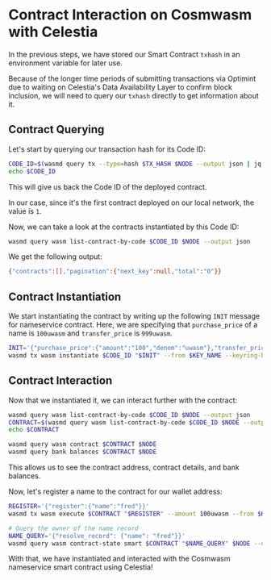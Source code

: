 # Contract Interaction on Cosmwasm with Celestia
<!-- markdownlint-disable MD013 -->

In the previous steps, we have stored our Smart Contract `txhash` in an
environment variable for later use.

Because of the longer time periods of submitting transactions via Optimint
due to waiting on Celestia's Data Availability Layer to confirm block inclusion,
we will need to query our `txhash` directly to get information about it.

## Contract Querying

Let's start by querying our transaction hash for its Code ID:

```sh
CODE_ID=$(wasmd query tx --type=hash $TX_HASH $NODE --output json | jq -r '.logs[0].events[-1].attributes[0].value')
echo $CODE_ID
```

This will give us back the Code ID of the deployed contract.

In our case, since it's the first contract deployed on our local network,
the value is `1`.

Now, we can take a look at the contracts instantiated by this Code ID:

```sh
wasmd query wasm list-contract-by-code $CODE_ID $NODE --output json
```

We get the following output:

```sh
{"contracts":[],"pagination":{"next_key":null,"total":"0"}}
```

## Contract Instantiation

We start instantiating the contract by writing up the following `INIT` message
for nameservice contract. Here, we are specifying that `purchase_price` of a name
is `100uwasm` and `transfer_price` is `999uwasm`.

```sh
INIT='{"purchase_price":{"amount":"100","denom":"uwasm"},"transfer_price":{"amount":"999","denom":"uwasm"}}'
wasmd tx wasm instantiate $CODE_ID "$INIT" --from $KEY_NAME --keyring-backend test --label "name service" $TXFLAG -y --no-admin
```

## Contract Interaction

Now that we instantiated it, we can interact further with the contract:

```sh
wasmd query wasm list-contract-by-code $CODE_ID $NODE --output json
CONTRACT=$(wasmd query wasm list-contract-by-code $CODE_ID $NODE --output json | jq -r '.contracts[-1]')
echo $CONTRACT

wasmd query wasm contract $CONTRACT $NODE
wasmd query bank balances $CONTRACT $NODE
```

This allows us to see the contract address, contract details, and
bank balances.

Now, let's register a name to the contract for our wallet address:

```sh
REGISTER='{"register":{"name":"fred"}}'
wasmd tx wasm execute $CONTRACT "$REGISTER" --amount 100uwasm --from $KEY_NAME $TXFLAG -y

# Query the owner of the name record
NAME_QUERY='{"resolve_record": {"name": "fred"}}'
wasmd query wasm contract-state smart $CONTRACT "$NAME_QUERY" $NODE --output json
```

With that, we have instantiated and interacted with the Cosmwasm nameservice
smart contract using Celestia!
